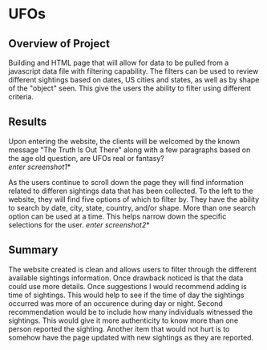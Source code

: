 # UFOs

## Overview of Project
Building and HTML page that will allow for data to be pulled from a javascript data file with filtering capability.  The filters can be used to review different sightings based on dates, US cities and states, as well as by shape of the "object" seen.  This give the users the ability to filter using different criteria.

## Results
Upon entering the website, the clients will be welcomed by the known message "The Truth Is Out There" along with a few paragraphs based on the age old question, are UFOs real or fantasy?    
*enter screenshot1**

As the users continue to scroll down the page they will find information related to differen sightings data that has been collected.    To the left to the website, they will find five options of which to filter by.    They have the ability to search by date, city, state, country, and/or shape.   More than one search option can be used at a time.   This helps narrow down the specific selections for the user.
 *enter screenshot2**


## Summary
The website created is clean and allows users to filter through the different available sightings information.  Once drawback noticed is that the data could use more details.   Once suggestions I would recommend adding is time of sightings.  This would help to see if the time of day the sightings occurred was more of an occurence during day or night.  Second recommendation would be to include how many individuals witnessed the sightings.   This would give it more authenticity to know more than one person reported the sighting.   Another item that would not hurt is to somehow have the page updated with new sightings as they are reported.